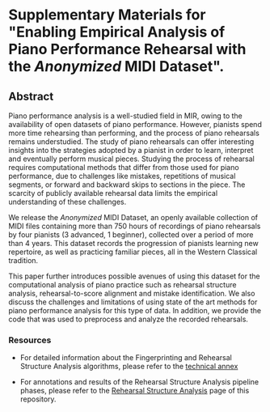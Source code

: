 # Supplementary Materials for  "Enabling Empirical Analysis of Piano Performance Rehearsal with the *Anonymized* MIDI Dataset".

## Abstract

Piano performance analysis is a well-studied field in MIR, owing to the availability of open datasets of piano performance.
However, pianists spend more time rehearsing than performing, and the process of piano rehearsals remains understudied. 
The study of piano rehearsals can offer interesting insights into the strategies adopted by a pianist in order to learn, interpret and eventually perform musical pieces.
Studying the process of rehearsal requires computational methods that differ from those used for piano performance, due to challenges like mistakes, repetitions of musical segments, or forward and backward skips to sections in the piece.
The scarcity of publicly available rehearsal data limits the empirical understanding of these challenges. 

We release the *Anonymized* MIDI Dataset, an openly available collection of MIDI files containing more than 750 hours of recordings of piano rehearsals by four pianists (3 advanced, 1 beginner), collected over a period of more than 4 years. 
This dataset records the progression of pianists learning new repertoire, as well as practicing familiar pieces, all in the Western Classical tradition.

This paper further introduces possible avenues of using this dataset for the computational analysis of piano practice such as rehearsal structure analysis, rehearsal-to-score alignment and mistake identification.
We also discuss the challenges and limitations of using state of the art methods for piano performance analysis for this type of data.
In addition, we provide the code that was used to preprocess and analyze the recorded rehearsals.


### Resources

- For detailed information about the Fingerprinting and Rehearsal Structure Analysis algorithms, please refer to the [technical annex](./technical_annex.pdf)

- For annotations and results of the Rehearsal Structure Analysis pipeline phases, please refer to the [Rehearsal Structure Analysis](./Rehearsal_Structure_Analysis/rsa_info.md) page of this repository.